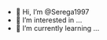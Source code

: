 - 👋 Hi, I’m @Serega1997
- 👀 I’m interested in ...
- 🌱 I’m currently learning ...


<!---
Serega1997/Serega1997 is a ✨ special ✨ repository because its `README.md` (this file) appears on your GitHub profile.
You can click the Preview link to take a look at your changes.
--->
